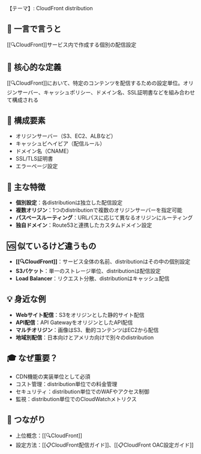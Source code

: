 【テーマ】: CloudFront distribution

## 📝 一言で言うと
[[🔍CloudFront]]サービス内で作成する個別の配信設定

## 🎯 核心的な定義
[[🔍CloudFront]]において、特定のコンテンツを配信するための設定単位。オリジンサーバー、キャッシュポリシー、ドメイン名、SSL証明書などを組み合わせて構成される

## 🔗 構成要素
- オリジンサーバー（S3、EC2、ALBなど）
- キャッシュビヘイビア（配信ルール）
- ドメイン名（CNAME）
- SSL/TLS証明書
- エラーページ設定

## 🌟 主な特徴
- **個別設定**：各distributionは独立した配信設定
- **複数オリジン**：1つのdistributionで複数のオリジンサーバーを指定可能
- **パスベースルーティング**：URLパスに応じて異なるオリジンにルーティング
- **独自ドメイン**：Route53と連携したカスタムドメイン設定

## 🆚 似ているけど違うもの
- **[[🔍CloudFront]]**：サービス全体の名前、distributionはその中の個別設定
- **S3バケット**：単一のストレージ単位、distributionは配信設定
- **Load Balancer**：リクエスト分散、distributionはキャッシュ配信

## 💡 身近な例
- **Webサイト配信**：S3をオリジンとした静的サイト配信
- **API配信**：API GatewayをオリジンとしたAPI配信
- **マルチオリジン**：画像はS3、動的コンテンツはEC2から配信
- **地域別配信**：日本向けとアメリカ向けで別々のdistribution

## 🎓 なぜ重要？
- CDN機能の実装単位として必須
- コスト管理：distribution単位での料金管理
- セキュリティ：distribution単位でのWAFやアクセス制御
- 監視：distribution単位でのCloudWatchメトリクス

## 🔄 つながり
- 上位概念：[[🔍CloudFront]]
- 設定方法：[[📋CloudFront配信ガイド]]、[[📋CloudFront OAC設定ガイド]]